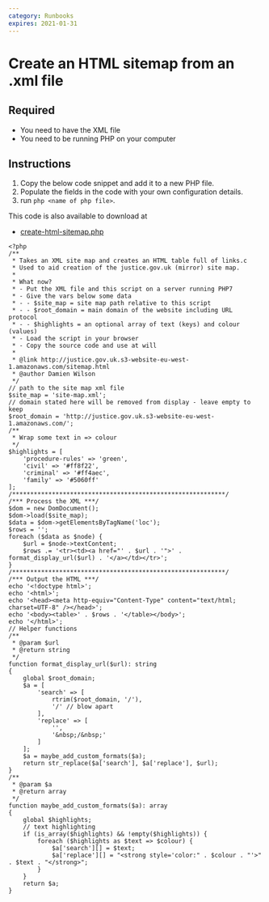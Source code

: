 ```yaml
---
category: Runbooks
expires: 2021-01-31
---
```


# Create an HTML sitemap from an .xml file

## Required

* You need to have the XML file
* You need to be running PHP on your computer

## Instructions

1. Copy the below code snippet and add it to a new PHP file.
2. Populate the fields in the code with your own configuration details.
3. run `php <name of php file>`.

This code is also available to download at
* [create-html-sitemap.php](https://github.com/ministryofjustice/justice-on-the-web/blob/master/code_snippets/create-html-sitemap.php)

```
<?php
/**
 * Takes an XML site map and creates an HTML table full of links.c
 * Used to aid creation of the justice.gov.uk (mirror) site map.
 *
 * What now?
 * - Put the XML file and this script on a server running PHP7
 * - Give the vars below some data
 * - - $site_map = site map path relative to this script
 * - - $root_domain = main domain of the website including URL protocol
 * - - $highlights = an optional array of text (keys) and colour (values)
 * - Load the script in your browser
 * - Copy the source code and use at will
 *
 * @link http://justice.gov.uk.s3-website-eu-west-1.amazonaws.com/sitemap.html
 * @author Damien Wilson
 */
// path to the site map xml file
$site_map = 'site-map.xml';
// domain stated here will be removed from display - leave empty to keep
$root_domain = 'http://justice.gov.uk.s3-website-eu-west-1.amazonaws.com/';
/**
 * Wrap some text in => colour
 */
$highlights = [
    'procedure-rules' => 'green',
    'civil' => '#ff8f22',
    'criminal' => '#ff4aec',
    'family' => '#5060ff'
];
/***********************************************************/
/*** Process the XML ***/
$dom = new DomDocument();
$dom->load($site_map);
$data = $dom->getElementsByTagName('loc');
$rows = '';
foreach ($data as $node) {
    $url = $node->textContent;
    $rows .= '<tr><td><a href="' . $url . '">' . format_display_url($url) . '</a></td></tr>';
}
/***********************************************************/
/*** Output the HTML ***/
echo '<!doctype html>';
echo '<html>';
echo '<head><meta http-equiv="Content-Type" content="text/html; charset=UTF-8" /></head>';
echo '<body><table>' . $rows . '</table></body>';
echo '</html>';
// Helper functions
/**
 * @param $url
 * @return string
 */
function format_display_url($url): string
{
    global $root_domain;
    $a = [
        'search' => [
            rtrim($root_domain, '/'),
            '/' // blow apart
        ],
        'replace' => [
            '',
            '&nbsp;/&nbsp;'
        ]
    ];
    $a = maybe_add_custom_formats($a);
    return str_replace($a['search'], $a['replace'], $url);
}
/**
 * @param $a
 * @return array
 */
function maybe_add_custom_formats($a): array
{
    global $highlights;
    // text highlighting
    if (is_array($highlights) && !empty($highlights)) {
        foreach ($highlights as $text => $colour) {
            $a['search'][] = $text;
            $a['replace'][] = "<strong style='color:" . $colour . "'>" . $text . "</strong>";
        }
    }
    return $a;
}
```
